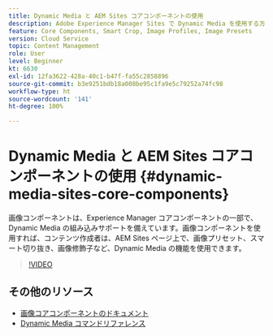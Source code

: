 ```yaml
---
title: Dynamic Media と AEM Sites コアコンポーネントの使用
description: Adobe Experience Manager Sites で Dynamic Media を使用する方法を説明します。画像コンポーネントは、Experience Manager コアコンポーネントの一部で、Dynamic Media の組み込みサポートを備えています。画像コンポーネントを使用すれば、コンテンツ作成者は、AEM Sites ページ上で、画像プリセット、スマート切り抜き、画像修飾子など、Dynamic Media の機能を使用できます。
feature: Core Components, Smart Crop, Image Profiles, Image Presets
version: Cloud Service
topic: Content Management
role: User
level: Beginner
kt: 6630
exl-id: 12fa3622-428a-40c1-b47f-fa55c2858896
source-git-commit: b3e9251bdb18a008be95c1fa9e5c79252a74fc98
workflow-type: ht
source-wordcount: '141'
ht-degree: 100%

---
```


# Dynamic Media と AEM Sites コアコンポーネントの使用 {#dynamic-media-sites-core-components}

画像コンポーネントは、Experience Manager コアコンポーネントの一部で、Dynamic Media の組み込みサポートを備えています。画像コンポーネントを使用すれば、コンテンツ作成者は、AEM Sites ページ上で、画像プリセット、スマート切り抜き、画像修飾子など、Dynamic Media の機能を使用できます。

>[!VIDEO](https://video.tv.adobe.com/v/329331?quality=12&learn=on)

## その他のリソース

* [画像コアコンポーネントのドキュメント](https://experienceleague.adobe.com/docs/experience-manager-core-components/using/components/image.html?lang=ja#dynamic-media)
* [Dynamic Media コマンドリファレンス](https://experienceleague.adobe.com/docs/dynamic-media-developer-resources/image-serving-api/image-serving-api/http-protocol-reference/command-reference/c-command-reference.html?lang=ja)

